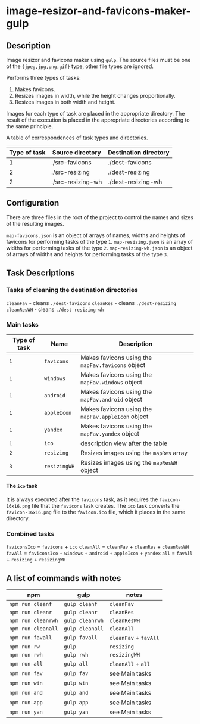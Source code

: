 # image-resizor-and-favicons-maker-gulp
## Description
Image resizor and favicons maker using `gulp`.
The source files must be one of the `{jpeg,jpg,png,gif}` type, other file types are ignored.

Performs three types of tasks:
1. Makes favicons.
2. Resizes images in width, while the height changes proportionally.
3. Resizes images in both width and height.

Images for each type of task are placed in the appropriate directory.
The result of the execution is placed in the appropriate directories according to the same principle.

A table of correspondences of task types and directories.

Type of task | Source directory | Destination directory
-- | -- | --
1 | ./src-favicons | ./dest-favicons
2 | ./src-resizing | ./dest-resizing
2 | ./src-resizing-wh | ./dest-resizing-wh

## Configuration
There are three files in the root of the project to control the names and sizes of the resulting images.

`map-favicons.json` is an object of arrays of names, widths and heights of favicons for performing tasks of the type `1`.
`map-resizing.json` is an array of widths for performing tasks of the type `2`.
`map-resizing-wh.json` is an object of arrays of widths and heights for performing tasks of the type `3`.

## Task Descriptions
### Tasks of cleaning the destination directories
`cleanFav` - cleans `./dest-favicons`
`cleanRes` - cleans `./dest-resizing`
`cleanResWH` - cleans `./dest-resizing-wh`

### Main tasks

Type of task | Name | Description
-- | -- | --
`1` | `favicons` | Makes favicons using the `mapFav.favicons` object
`1` | `windows` | Makes favicons using the `mapFav.windows` object
`1` | `android` | Makes favicons using the `mapFav.android` object
`1` | `appleIcon` | Makes favicons using the `mapFav.appleIcon` object
`1` | `yandex` |  Makes favicons using the `mapFav.yandex` object
`1` | `ico` | description view after the table
`2` | `resizing` | Resizes images using the `mapRes` array
`3` | `resizingWH` | Resizes images using the `mapResWH` object

#### The `ico` task
It is always executed after the `favicons` task, as it requires the `favicon-16x16.png` file that the `favicons` task creates.
The `ico` task converts the `favicon-16x16.png` file to the `favicon.ico` file, which it places in the same directory.

### Combined tasks
`faviconsIco` = `favicons` + `ico`
`cleanAll` = `cleanFav` + `cleanRes` + `cleanResWH`
`favAll` = `faviconsIco` + `windows` + `android` + `appleIcon` + `yandex`
`all` = `favAll` + `resizing` + `resizingWH`

## A list of commands with notes

npm | gulp | notes
-- | -- | --
`npm run cleanf` | `gulp cleanf` | `cleanFav`
`npm run cleanr` | `gulp cleanr` | `cleanRes`
`npm run cleanrwh` | `gulp cleanrwh` | `cleanResWH`
`npm run cleanall` | `gulp cleanall` | `cleanAll`
`npm run favall` | `gulp favall` | `cleanFav` + `favAll`
`npm run rw` | `gulp` | `resizing`
`npm run rwh` | `gulp rwh` | `resizingWH`
`npm run all` | `gulp all` | `cleanAll` + `all`
`npm run fav` | `gulp fav` | see Main tasks
`npm run win`  | `gulp win` | see Main tasks
`npm run and` | `gulp and` | see Main tasks
`npm run app` | `gulp app` | see Main tasks
`npm run yan` | `gulp yan` | see Main tasks
